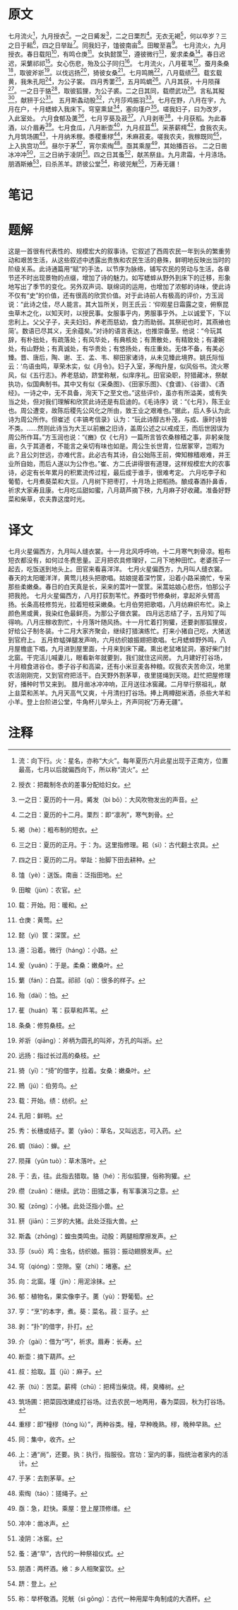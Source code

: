 # 原文
七月流火[^1]，九月授衣[^2]。一之日觱发[^3]，二之日栗烈[^4]。无衣无褐[^5]，何以卒岁？三之日于耜[^6]，四之日举趾[^7]。同我妇子，馌彼南亩[^8]。田畯至喜[^9]。
七月流火，九月授衣。春日载阳[^10]，有鸣仓庚[^11]。女执懿筐[^12]，遵彼微行[^13]，爰求柔桑[^14]。春日迟迟，采蘩祁祁[^15]。女心伤悲，殆及公子同归[^16]。
七月流火，八月萑苇[^17]。蚕月条桑[^18]，取彼斧斨[^19]。以伐远扬[^20]，猗彼女桑[^21]。七月鸣鵙[^22]，八月载绩[^23]。载玄载黄，我朱孔阳[^24]，为公子裳。
四月秀葽[^25]，五月鸣蜩[^26]。八月其获，十月陨萚[^27]。一之日于貉[^28]，取彼狐狸，为公子裘。二之日其同，载缵武功[^29]。言私其豵[^30]，献豜于公[^31]。
五月斯螽动股[^32]，六月莎鸡振羽[^33]。七月在野，八月在宇，九月在户，十月蟋蟀入我床下。穹窒熏鼠[^34]，塞向墐户[^35]。嗟我妇子，曰为改岁，入此室处。
六月食郁及薁[^36]，七月亨葵及菽[^37]。八月剥枣[^38]，十月获稻。为此春酒，以介眉寿[^39]。七月食瓜，八月断壶[^40]，九月叔苴[^41]。采荼薪樗[^42]，食我农夫。
九月筑场圃[^43]，十月纳禾稼。黍稷重穋[^44]，禾麻菽麦。嗟我农夫，我稼既同[^45]，上入执宫功[^46]。昼尔于茅[^47]，宵尔索绹[^48]。亟其乘屋[^49]，其始播百谷。
二之日凿冰冲冲[^50]，三之日纳于凌阴[^51]。四之日其蚤[^52]，献羔祭韭。九月肃霜，十月涤场。朋酒斯飨[^53]，曰杀羔羊。跻彼公堂[^54]，称彼兕觥[^55]，万寿无疆！
# 笔记

# 题解
这是一首很有代表性的、规模宏大的叙事诗。它叙述了西周农民一年到头的繁重劳动和艰苦生活，从这些叙述中透露出贵族和农民生活的悬殊，鲜明地反映出当时的阶级关系。此诗通篇用“赋”的手法，以节序为脉络，铺写农民的劳动与生活，各章节还不时出现景物的点缀，增加了诗的魅力。如写蟋蟀从野外到床下的迁移，形象地写出了季节的变化。另外双声词、联绵词的运用，也增加了浓郁的诗味，使此诗不仅有“史”的价值，还有很高的欣赏价值。对于此诗前人有极高的评价，方玉润说：“此诗之佳，尽人能言。其大旨所关，则王氏云：‘仰观星日霜露之变，俯察昆虫草木之化，以知天时，以授民事。女服事乎内，男服事乎外。上以诚爱下，下以忠利上。父父子子，夫夫妇妇，养老而慈幼，食力而助弱。其祭祀也时，其燕飨也简’。数语已尽其义，无余蕴矣。”对诗的语言表达，也推崇备至。他说：“今玩其辞，有朴拙处，有疏落处；有风华处，有典核处；有萧散处，有精致处；有凄婉处，有山野处；有真诚处，有华贵处；有悠扬处，有庄重处。无体不备，有美必臻。晋、唐后，陶、谢、王、孟、韦、柳田家诸诗，从未见臻此境界。姚氏际恒云：‘鸟语虫鸣，草荣木实，似《月令》。妇子入室，茅绹升屋，似风俗书。流火寒风，似《五行志》。养老慈幼，跻堂称觥，似庠序礼。田官染职，狩猎藏冰，祭献执功，似国典制书。其中又有似《采桑图》、《田家乐图》、《食谱》、《谷谱》、《酒经》。一诗之中，无不具备，洵天下之至文也。”这些评价，虽亦有所溢美，或有失当之处，但对我们理解和欣赏此诗还是有启迪的。《毛诗序》说：“《七月》，陈王业也。周公遭变，故陈后稷先公风化之所由，致王业之艰难也。”据此，后人多认为此诗为周公所作。但崔述《丰镐考信录》认为：“玩此诗醇古朴茂，与成、康时诗皆不类。……然则此诗当为大王以前豳之旧诗，盖周公述之以戒成王，而后世因误为周公所作耳。”方玉润也说：“《豳》仅《七月》一篇所言皆农桑稼穑之事，非躬亲陇亩，久于其道者，不能言之亲切有味也如是。周公生长世胄，位居冢宰，岂暇为此？且公刘世远，亦难代言。此必古有其诗，自公始陈王前，俾知稼穑艰难，并王业所自始，而后人遂以为公作也。”崔、方二氏讲得很有道理，这样规模宏大的农事诗，必定有长年累月的积累流传过程，最后成于谁手，很难考定。
六月吃李子和葡萄，七月煮葵菜和大豆。八月树下把枣打，十月场上把稻扬。酿成春酒扑鼻香，祈求大家寿且康。七月吃瓜甜如蜜，八月葫芦摘下秧，九月麻子好收藏。准备好野菜和柴草，农夫靠这度时光。
# 译文
七月火星偏西方，九月叫人缝衣裳。十一月北风呼呼响，十二月寒气刺骨凉。粗布短衣都没有，如何过冬费思量。正月把农具修理好，二月下地种田忙。老婆孩子一起去，吃饭送到地头上。田官来看喜洋洋。
七月火星偏西方，九月叫人缝衣裳。春天的太阳暖洋洋，黄莺儿枝头把歌唱。姑娘提着深竹筐，沿着小路采摘忙，专采那些柔嫩桑。春日的白天真是长，采来的蒿叶一筐筐。采蒿姑娘心悲伤，怕那公子把我抢。
七月火星偏西方，八月打荻割苇忙。养蚕时节修桑树，拿起斧头臂高扬。长条高枝修剪光，拉着短枝采嫩桑。七月伯劳把歌唱，八月纺麻织布忙。染上颜色黑或黄，我染红色最鲜亮，为那公子做衣裳。
四月远志结了子，五月知了叫得响。八月庄稼收割忙，十月落叶随风扬。十一月忙着打狗獾，还要剥那狐狸皮，好给公子制冬装。十二月大家齐聚会，继续打猎演练忙。打来小猪自己吃，大猪送到官府上。
五月蚱蜢弹腿发声响，六月纺织娘振翅把歌唱。七月蟋蟀野外鸣，八月屋檐底下唱，九月进到屋里面，十月来到床下藏。熏出老鼠堵鼠洞，塞好柴门封北窗。干完活儿喊妻儿，眼看新年就要到，我们就住这间房。
九月建好打谷场，十月粮食进谷仓。黍子谷子和高粱，还有小米豆麦各种粮。叹我农夫苦命汉，地里农活刚刚完，又到官府把活干。白天野外割茅草，夜里搓绳到天晓。赶忙把屋修理好，播种时节又来到。
腊月凿冰冲冲响，正月送往冰窖藏。二月举行祭祖礼，献上韭菜和羔羊。九月天高气又爽，十月清扫打谷场。捧上两樽甜米酒，杀些大羊和小羊。登上台阶进公堂，牛角杯儿举头上，齐声同祝“万寿无疆”。

# 注释

[^1]: 流：向下行。火：星名，亦称“大火”。每年夏历六月此星出现于正南方，位置最高，七月以后就偏西向下，所以称“流火”。
[^2]: 授衣：把裁制冬衣的差事分配给妇女。
[^3]: 一之日：夏历的十一月。觱发（bì bō）：大风吹物发出的声音。
[^4]: 二之日：夏历的十二月。栗烈：即“凛冽”，寒气刺骨。
[^5]: 褐（hè）：粗布制的短衣。
[^6]: 三之日：夏历的正月。于：为。这里指修理。耜（sì）：古代翻土农具。
[^7]: 四之日：夏历的二月。举趾：抬脚下田去耕种。
[^8]: 馌（yè）：送饭。南亩：泛指田地。
[^9]: 田畯（jùn）：农官。
[^10]: 载：开始。阳：暖和。
[^11]: 仓庚：黄莺。
[^12]: 懿（yì）筐：深筐。
[^13]: 遵：沿着。微行（háng）：小路。
[^14]: 爰（yuán）：于是。柔桑：嫩桑叶。
[^15]: 蘩（fán）：白蒿。祁祁（qí）：很多的样子。
[^16]: 殆（dài）：怕。
[^17]: 萑（huán）苇：荻草和芦苇。
[^18]: 条桑：修剪桑枝。
[^19]: 斧斨（qiāng）：斧柄为圆孔的叫斧，方孔的叫斨。
[^20]: 远扬：指过长过高的桑枝。
[^21]: 猗（yī）：“掎”的借字，拉着。女桑：嫩桑叶。
[^22]: 鵙（jú）：伯劳鸟。
[^23]: 载：开始。绩：纺织。
[^24]: 孔阳：鲜明。
[^25]: 秀：长穗或结子。葽（yāo）：草名，又叫远志，可入药。
[^26]: 蜩（tiáo）：蝉。
[^27]: 陨萚（yǔn tuò）：草木落叶。
[^28]: 于：去，往。此指去猎取。貉（hé）：形似狐狸，俗称狗獾。
[^29]: 缵（zuǎn）：继续。武功：田猎之事，有军事演习之意。
[^30]: 豵（zōng）：小猪。此处泛指小兽。
[^31]: 豜（jiān）：三岁的大猪。此处泛指大兽。
[^32]: 斯螽（zhōng）：蝗虫类鸣虫。动股：两腿相摩擦发声。
[^33]: 莎（suō）鸡：虫名，纺织娘。振羽：振动翅膀发声。
[^34]: 穹（qióng）：空隙。窒（zhì）：堵塞。
[^35]: 向：北窗。墐（jìn）：用泥涂抹。
[^36]: 郁：植物名，果实像李子。薁（yù）：野葡萄。
[^37]: 亨：“烹”的本字，煮。葵：菜名。菽：豆子。
[^38]: 剥：“扑”的借字，扑打。
[^39]: 介（gài）：借为“丐”，祈求。眉寿：长寿。
[^40]: 断壶：摘下葫芦。
[^41]: 叔：拾取。苴（jū）：麻子。
[^42]: 荼（tú）：苦菜。薪樗（chū）：把樗当柴烧。樗，臭椿树。
[^43]: 筑场圃：把菜园改建成打谷场。过去农民一地两用，春为菜园，秋为打谷场。
[^44]: 重穋：即“穜穋（tóng lù）”，两种谷类。穜，早种晚熟。穋，晚种早熟。
[^45]: 同：集中，收齐。
[^46]: 上：通“尚”，还要。执：执行，指服役。宫功：室内的事，指统治者家内的活计。
[^47]: 于茅：去割茅草。
[^48]: 索绹（táo）：搓绳子。
[^49]: 亟：急，赶快。乘屋：登上屋顶修缮。
[^50]: 冲冲：凿冰声。
[^51]: 凌阴：冰窖。
[^52]: 蚤：通“早”，古代的一种祭祖仪式。
[^53]: 朋酒：两杯酒。飨：乡人相聚宴饮。
[^54]: 跻：登上。
[^55]: 称：举杯敬酒。兕觥（sì gōng）：古代一种用犀牛角制成的大酒杯。